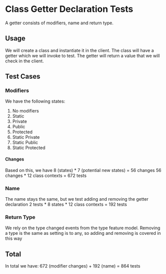 # Class Getter Declaration Tests

A getter consists of modifiers, name and return type.

## Usage

We will create a class and instantiate it in the client. The class will have a getter which we will invoke to test. The getter will return a value that we will check in the client.

## Test Cases

### Modifiers

We have the following states:

1. No modifiers
2. Static
3. Private
4. Public
5. Protected
6. Static Private
7. Static Public
8. Static Protected

#### Changes

Based on this, we have 8 (states) \* 7 (potential new states) = 56 changes
56 changes \* 12 class contexts = 672 tests

### Name

The name stays the same, but we test adding and removing the getter declaration
2 tests \* 8 states \* 12 class contexts = 192 tests

### Return Type

We rely on the type changed events from the type feature model.
Removing a type is the same as setting is to any, so adding and removing is covered in this way

## Total

In total we have:
672 (modifier changes) + 192 (name) = 864 tests
